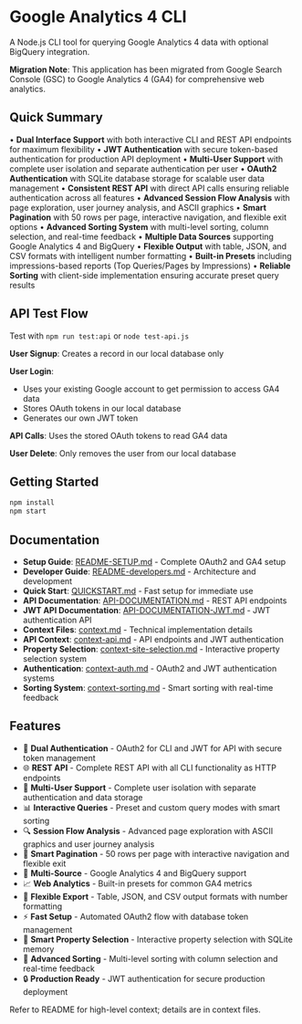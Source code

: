 # Google Analytics 4 CLI

A Node.js CLI tool for querying Google Analytics 4 data with optional BigQuery integration.

**Migration Note**: This application has been migrated from Google Search Console (GSC) to Google Analytics 4 (GA4) for comprehensive web analytics.

## Quick Summary

• **Dual Interface Support** with both interactive CLI and REST API endpoints for maximum flexibility
• **JWT Authentication** with secure token-based authentication for production API deployment
• **Multi-User Support** with complete user isolation and separate authentication per user
• **OAuth2 Authentication** with SQLite database storage for scalable user data management
• **Consistent REST API** with direct API calls ensuring reliable authentication across all features
• **Advanced Session Flow Analysis** with page exploration, user journey analysis, and ASCII graphics
• **Smart Pagination** with 50 rows per page, interactive navigation, and flexible exit options
• **Advanced Sorting System** with multi-level sorting, column selection, and real-time feedback
• **Multiple Data Sources** supporting Google Analytics 4 and BigQuery
• **Flexible Output** with table, JSON, and CSV formats with intelligent number formatting
• **Built-in Presets** including impressions-based reports (Top Queries/Pages by Impressions)
• **Reliable Sorting** with client-side implementation ensuring accurate preset query results

## API Test Flow

Test with `npm run test:api` or `node test-api.js`

**User Signup**: Creates a record in our local database only

**User Login**: 
- Uses your existing Google account to get permission to access GA4 data
- Stores OAuth tokens in our local database
- Generates our own JWT token

**API Calls**: Uses the stored OAuth tokens to read GA4 data

**User Delete**: Only removes the user from our local database

## Getting Started

```bash
npm install
npm start
```

## Documentation

- **Setup Guide**: [README-SETUP.md](./README-SETUP.md) - Complete OAuth2 and GA4 setup
- **Developer Guide**: [README-developers.md](./README-developers.md) - Architecture and development
- **Quick Start**: [QUICKSTART.md](./QUICKSTART.md) - Fast setup for immediate use
- **API Documentation**: [API-DOCUMENTATION.md](./API-DOCUMENTATION.md) - REST API endpoints
- **JWT API Documentation**: [API-DOCUMENTATION-JWT.md](./API-DOCUMENTATION-JWT.md) - JWT authentication API
- **Context Files**: [context.md](./context.md) - Technical implementation details
- **API Context**: [context-api.md](./context-api.md) - API endpoints and JWT authentication
- **Property Selection**: [context-site-selection.md](./context-site-selection.md) - Interactive property selection system
- **Authentication**: [context-auth.md](./context-auth.md) - OAuth2 and JWT authentication systems
- **Sorting System**: [context-sorting.md](./context-sorting.md) - Smart sorting with real-time feedback

## Features

- 🔐 **Dual Authentication** - OAuth2 for CLI and JWT for API with secure token management
- 🌐 **REST API** - Complete REST API with all CLI functionality as HTTP endpoints
- 👥 **Multi-User Support** - Complete user isolation with separate authentication and data storage
- 📊 **Interactive Queries** - Preset and custom query modes with smart sorting
- 🔍 **Session Flow Analysis** - Advanced page exploration with ASCII graphics and user journey analysis
- 📄 **Smart Pagination** - 50 rows per page with interactive navigation and flexible exit
- 🏢 **Multi-Source** - Google Analytics 4 and BigQuery support
- 📈 **Web Analytics** - Built-in presets for common GA4 metrics
- 💾 **Flexible Export** - Table, JSON, and CSV output formats with number formatting
- ⚡ **Fast Setup** - Automated OAuth2 flow with database token management
- 🎯 **Smart Property Selection** - Interactive property selection with SQLite memory
- 🔄 **Advanced Sorting** - Multi-level sorting with column selection and real-time feedback
- 🔒 **Production Ready** - JWT authentication for secure production deployment

Refer to README for high-level context; details are in context files.
